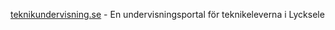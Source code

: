 <a href="http://teknikundervisning.se/" target="_blank">teknikundervisning.se</a> - En undervisningsportal för teknikeleverna i Lycksele
